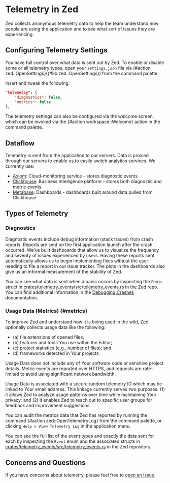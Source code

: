 # Telemetry in Zed

Zed collects anonymous telemetry data to help the team understand how people are using the application and to see what sort of issues they are experiencing.

## Configuring Telemetry Settings

You have full control over what data is sent out by Zed. To enable or disable some or all telemetry types, open your `settings.json` file via {#action zed::OpenSettings}({#kb zed::OpenSettings}) from the command palette.

Insert and tweak the following:

```json
"telemetry": {
    "diagnostics": false,
    "metrics": false
},
```

The telemetry settings can also be configured via the welcome screen, which can be invoked via the {#action workspace::Welcome} action in the command palette.

## Dataflow

Telemetry is sent from the application to our servers. Data is proxied through our servers to enable us to easily switch analytics services. We currently use:

- [Axiom](https://axiom.co): Cloud-monitoring service - stores diagnostic events
- [Clickhouse](https://clickhouse.com): Business Intelligence platform - stores both diagnostic and metric events
- [Metabase](https://www.metabase.com): Dashboards - dashboards built around data pulled from Clickhouse

## Types of Telemetry

### Diagnostics

Diagnostic events include debug information (stack traces) from crash reports. Reports are sent on the first application launch after the crash occurred. We've built dashboards that allow us to visualize the frequency and severity of issues experienced by users. Having these reports sent automatically allows us to begin implementing fixes without the user needing to file a report in our issue tracker. The plots in the dashboards also give us an informal measurement of the stability of Zed.

You can see what data is sent when a panic occurs by inspecting the `Panic` struct in [crates/telemetry_events/src/telemetry_events.rs](https://github.com/zed-industries/zed/blob/main/crates/telemetry_events/src/telemetry_events.rs) in the Zed repo. You can find additional information in the [Debugging Crashes](./development/debugging-crashes.md) documentation.

### Usage Data (Metrics) {#metrics}

To improve Zed and understand how it is being used in the wild, Zed optionally collects usage data like the following:

- (a) file extensions of opened files;
- (b) features and tools You use within the Editor;
- (c) project statistics (e.g., number of files); and
- (d) frameworks detected in Your projects

Usage Data does not include any of Your software code or sensitive project details. Metric events are reported over HTTPS, and requests are rate-limited to avoid using significant network bandwidth.

Usage Data is associated with a secure random telemetry ID which may be linked to Your email address. This linkage currently serves two purposes: (1) it allows Zed to analyze usage patterns over time while maintaining Your privacy; and (2) it enables Zed to reach out to specific user groups for feedback and improvement suggestions.

You can audit the metrics data that Zed has reported by running the command {#action zed::OpenTelemetryLog} from the command palette, or clicking `Help > View Telemetry Log` in the application menu.

You can see the full list of the event types and exactly the data sent for each by inspecting the `Event` enum and the associated structs in [crates/telemetry_events/src/telemetry_events.rs](https://github.com/zed-industries/zed/blob/main/crates/telemetry_events/src/telemetry_events.rs) in the Zed repository.

## Concerns and Questions

If you have concerns about telemetry, please feel free to [open an issue](https://github.com/zed-industries/zed/issues/new/choose).
